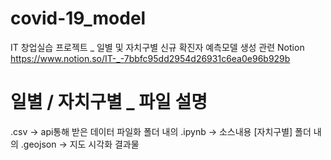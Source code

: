 # covid-19_model
IT 창업실습 프로젝트 _ 일별 및 자치구별 신규 확진자 예측모델 생성
관련 Notion https://www.notion.so/IT-_-7bbfc95dd2954d26931c6ea0e96b929b

# 일별 / 자치구별 _ 파일 설명
.csv -> api통해 받은 데이터 파일화
폴더 내의 .ipynb -> 소스내용
[자치구별] 폴더 내의 .geojson -> 지도 시각화 결과물

